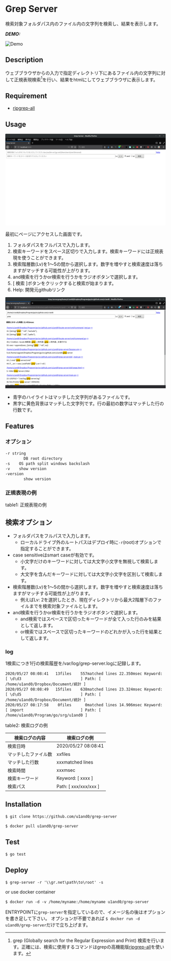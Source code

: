 # Grep Server
検索対象フォルダパス内のファイル内の文字列を検索し、結果を表示します。

***DEMO:***

![Demo](https://image-url.gif)

## Description
ウェブブラウザからの入力で指定ディレクトリ下にあるファイル内の文字列に対して正規表現検索[^1]を行い、結果をhtmlにしてウェブブラウザに表示します。

[^1]: grep (Globally search for the Regular Expression and Print) 検索を行います。正確には、検索に使用するコマンドはgrepの高機能版[ripgrep-all](https://github.com/phiresky/ripgrep-all)を使います。

## Requirement
* [ripgrep-all](https://github.com/phiresky/ripgrep-all)


## Usage

![png](https://github.com/u1and0/grep-server/blob/u1and0-patch-1/Screenshot%20from%202020-05-27%2009-25-04.png)

最初にページにアクセスした画面です。

1. フォルダパスをフルパスで入力します。
2. 検索キーワードをスペース区切りで入力します。検索キーワードには正規表現を使うことができます。
3. 検索階層数(Lv)を1〜5の間から選択します。数字を増やすと検索速度は落ちますがマッチする可能性が上がります。
4. and検索を行うかor検索を行うかをラジオボタンで選択します。
5. [ 検索 ]ボタンをクリックすると検索が始まります。
6. Help: 開発元githubリンク

![png1](https://github.com/u1and0/grep-server/blob/u1and0-patch-1/Screenshot%20from%202020-05-27%2010-12-46.png)

* 青字のハイライトはマッチした文字列があるファイルです。
* 黒字に黄色背景はマッチした文字列です。行の最初の数字はマッチした行の行数です。


## Features

### オプション

```grep-server -h
-r string
		DB root directory
-s    OS path split windows backslash
-v    show version
-version
		show version
```

### 正規表現の例

table1: 正規表現の例


## 検索オプション
* フォルダパスをフルパスで入力します。
  * ローカルドライブ外のルートパスはデプロイ時に`-r`(root)オプションで指定することができます。
* case sensitiveはsmart caseが有効です。
  * 小文字だけのキーワードに対しては大文字小文字を無視して検索します。
  * 大文字を含んだキーワードに対しては大文字小文字を区別して検索します。
* 検索階層数(Lv)を1〜5の間から選択します。数字を増やすと検索速度は落ちますがマッチする可能性が上がります。
  * 例えばLv: 2を選択したとき、現在ディレクトリから最大2階層下のファイルまでを検索対象ファイルとします。
* and検索を行うかor検索を行うかをラジオボタンで選択します。
  * and検索ではスペースで区切ったキーワードが全て入った行のみを結果として返します。
  * or検索ではスペースで区切ったキーワードのどれかが入った行を結果として返します。

### log

1検索につき1行の検索履歴を/var/log/grep-server.logに記録します。

```
2020/05/27 08:08:41   13files    557matched lines 22.350msec Keyword: [ \d\d3                          ] Path: [ /home/u1and0/Dropbox/Document/統計 ]
2020/05/27 08:08:49   15files    638matched lines 23.324msec Keyword: [ \d\d5                          ] Path: [ /home/u1and0/Dropbox/Document/統計 ]
2020/05/27 08:17:58    0files      0matched lines 14.906msec Keyword: [ import                         ] Path: [ /home/u1and0/Program/go/srg/u1and0 ]
```

table2: 検索ログの例

|   検索ログの内容      |    検索ログの例                     |
|-----------------------|-------------------------------------|
| 検索日時              |    2020/05/27 08:08:41              |
| マッチしたファイル数  |    xxfiles                          |
| マッチした行数        |    xxxmatched lines                 |
| 検索時間              |    xxxmsec                          |
| 検索キーワード        |    Keyword: [    xxxx    ]          |
| 検索パス              |    Path: [    xxx/xxx/xxx   ]       |


## Installation

```
$ git clone https://github.com/u1and0/grep-server
```

```
$ docker pull u1and0/grep-server
```

## Test

```
$ go test
```


## Deploy

```
$ grep-server -r '\\gr.net\path\to\root' -s
```

or use docker container

```
$ docker run -d -v /home/myname:/home/myname u1and0/grep-server
```

ENTRYPOINTに`grep-server`を指定しているので、イメージ名の後はオプションを書き足して下さい。
オプションが不要であれば `$ docker run -d u1and0/grep-server`だけで立ち上げます。
